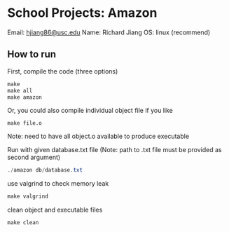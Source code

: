 # School Projects: Amazon
Email: hjiang86@usc.edu
Name: Richard Jiang
OS: linux (recommend)

## How to run
First, compile the code (three options)
``` powershell
make
make all
make amazon
```

Or, you could also compile individual object file if you like
```
make file.o
```

Note: need to have all object.o available to produce executable

Run with given database.txt file (Note: path to .txt file must be provided as second argument)
``` powershell
./amazon db/database.txt 
```

use valgrind to check memory leak
``` powershell
make valgrind
```

clean object and executable files
``` 
make clean
```